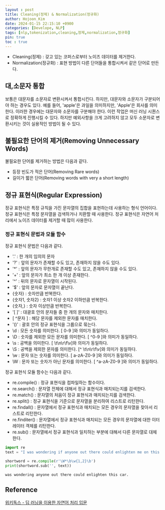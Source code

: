 ```yaml
---
layout : post
title: Cleaning(정제) & Normalization(정규화)
author: Hojoon_Kim
date: 2024-01-15 22:15:10 +0900
categories: [Develope, NLP]
tags: [nlp,tokenization,cleaning,정제,normalization,정규화]
pin: true
toc : true
---
```


- Cleaning(정제) : 갖고 있는 코퍼스로부터 노이즈 데이터를 제거한다.
- Normalization(정규화) : 표현 방법이 다른 단어들을 통합시켜서 같은 단어로 만든다.

## 대,소문자 통합
보통은 대문자를 소문자로 변환시켜서 통합시킨다. 하지만, 대문자와 소문자가 구분되어야 하는 경우도 있다. 예를 들어, 'apple'은 과일을 의미하지만, 'Apple'은 회사를 의미한다. 이러한 경우에는 대문자와 소문자를 구분해야 한다. 이런 작업은 머신 러닝 시퀀스로 정확하게 진행시킬 수 있다. 하지만 예외사항을 크게 고려하지 않고 모두 소문자로 변환시키는 것이 실용적인 방법이 될 수 있다.

## 불필요한 단어의 제거(Removing Unnecessary Words)
불필요한 단어를 제거하는 방법은 다음과 같다.
- 등장 빈도가 적은 단어(Removing Rare words)
- 길이가 짧은 단어(Removing words with very a short length)

## 정규 표현식(Regular Expression)
정규 표현식은 특정 규칙을 가진 문자열의 집합을 표현하는데 사용하는 형식 언어이다. 정규 표현식은 특정 문자열을 검색하거나 치환할 때 사용한다. 정규 표현식은 자연어 처리에서 노이즈 데이터를 제거할 때 많이 사용한다.

### 정규 표현식 문법과 모듈 함수
정규 표현식 문법은 다음과 같다.
- '.' : 한 개의 임의의 문자
- '?' : 앞의 문자가 존재할 수도 있고, 존재하지 않을 수도 있다.
- '*' : 앞의 문자가 무한개로 존재할 수도 있고, 존재하지 않을 수도 있다.
- '+' : 앞의 문자가 최소 한 개 이상 존재한다.
- '^' : 뒤의 문자로 문자열이 시작된다.
- '$' : 앞의 문자로 문자열이 끝난다.
- {숫자} : 숫자만큼 반복한다.
- {숫자1, 숫자2} : 숫자1 이상 숫자2 이하만큼 반복한다.
- {숫자,} : 숫자 이상만큼 반복한다.
- '[ ]' : 대괄호 안의 문자들 중 한 개의 문자와 매치한다.
- [ ^문자 ] : 해당 문자를 제외한 문자를 매치한다.
- '()' : 괄호 안의 정규 표현식을 그룹으로 묶는다.
- \d : 모든 숫자를 의미한다. [ 0-9 ]와 의미가 동일하다.
- \D : 숫자를 제외한 모든 문자를 의미한다. [ ^0-9 ]와 의미가 동일하다.
- \s : 공백을 의미한다. [ \t\n\r\f\v]와 의미가 동일하다.
- \S : 공백을 제외한 문자를 의미한다. [^ \t\n\r\f\v]와 의미가 동일하다.
- \w : 문자 또는 숫자를 의미한다. [ a-zA-Z0-9 ]와 의미가 동일하다.
- \W : 문자 또는 숫자가 아닌 문자를 의미한다. [ ^a-zA-Z0-9 ]와 의미가 동일하다.

정규 표현식 모듈 함수는 다음과 같다.
- re.compile() : 정규 표현식을 컴파일하는 함수이다.
- re.search() : 문자열 전체에 대해서 정규 표현식과 매치되는지를 검색한다.
- re.match() : 문자열의 처음이 정규 표현식과 매치되는지를 검색한다.
- re.split() : 정규 표현식을 기준으로 문자열을 분리하여 리스트로 리턴한다.
- re.findall() : 문자열에서 정규 표현식과 매치되는 모든 경우의 문자열을 찾아서 리스트로 리턴한다.
- re.finditer() : 문자열에서 정규 표현식과 매치되는 모든 경우의 문자열에 대한 이터레이터 객체를 리턴한다.
- re.sub() : 문자열에서 정규 표현식과 일치하는 부분에 대해서 다른 문자열로 대체한다.

```python
import re
text = "I was wondering if anyone out there could enlighten me on this car."

shortword = re.compile(r'\W*\b\w{1,2}\b')
print(shortword.sub('', text))
```
```
was wondering anyone out there could enlighten this car.
```

## Reference
[위키독스 - 딥 러닝을 이용한 자연어 처리 입문](https://wikidocs.net/book/2155)


